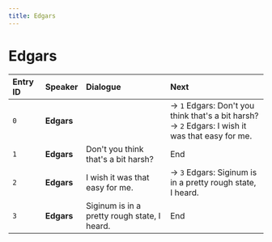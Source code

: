 ```yaml
---
title: Edgars
---
```


# Edgars


| Entry ID | Speaker | Dialogue | Next |
| :------- | :------ | :------- | :------------ |
| `0` | **Edgars** |  | → `1` Edgars: Don't you think that's a bit harsh?<br>→ `2` Edgars: I wish it was that easy for me\. |
| `1` | **Edgars** | Don't you think that's a bit harsh? | End |
| `2` | **Edgars** | I wish it was that easy for me\. | → `3` Edgars: Siginum is in a pretty rough state, I heard\. |
| `3` | **Edgars** | Siginum is in a pretty rough state, I heard\. | End |
